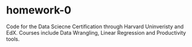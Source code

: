 # homework-0

Code for the Data Sciecne Certification through Harvard Uninveristy and EdX.  Courses include Data Wrangling, Linear Regression and Productivity tools.
